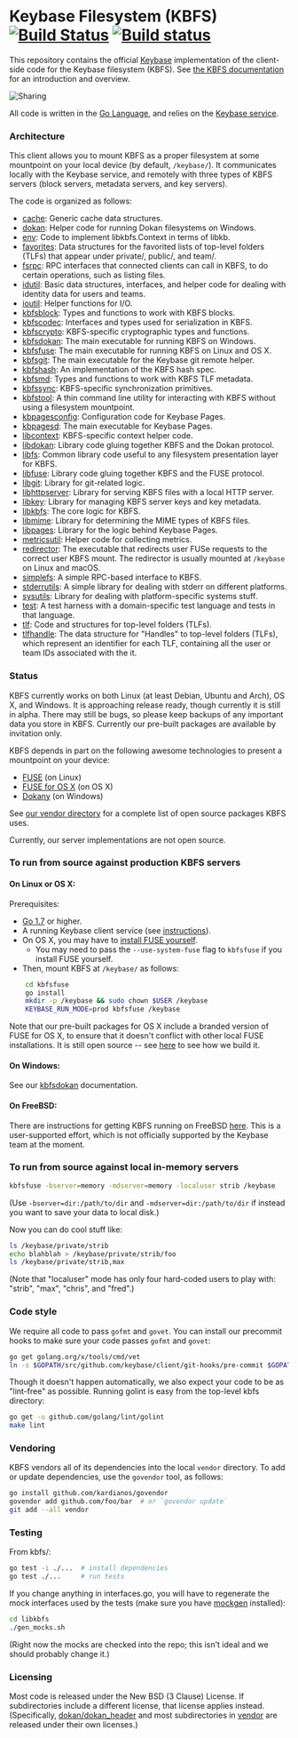 # Keybase Filesystem (KBFS) [![Build Status](https://travis-ci.org/keybase/kbfs.svg?branch=master)](https://travis-ci.org/keybase/kbfs) [![Build status](https://ci.appveyor.com/api/projects/status/xpxqhgpl60m1h3sb/branch/master?svg=true)](https://ci.appveyor.com/project/keybase/kbfs/branch/master)

This repository contains the official [Keybase](https://keybase.io)
implementation of the client-side code for the Keybase filesystem
(KBFS). See [the KBFS documentation](https://keybase.io/docs/kbfs) for an
introduction and overview.

![Sharing](https://keybase.io/images/github/repo_share.png?)

All code is written in the [Go Language](https://golang.org), and relies
on the [Keybase
service](https://github.com/keybase/client/tree/master/go).

### Architecture

This client allows you to mount KBFS as a proper filesystem at some
mountpoint on your local device (by default, `/keybase/`).  It
communicates locally with the Keybase service, and remotely with three
types of KBFS servers (block servers, metadata servers, and key
servers).

The code is organized as follows:

* [cache](cache/): Generic cache data structures.
* [dokan](dokan/): Helper code for running Dokan filesystems on Windows.
* [env](env/): Code to implement libkbfs.Context in terms of libkb.
* [favorites](favorites/): Data structures for the favorited lists of
  top-level folders (TLFs) that appear under private/, public/, and
  team/.
* [fsrpc](fsrpc/): RPC interfaces that connected clients can call in KBFS,
  to do certain operations, such as listing files.
* [idutil](idutil/): Basic data structures, interfaces, and helper
  code for dealing with identity data for users and teams.
* [ioutil](ioutil/): Helper functions for I/O.
* [kbfsblock](kbfsblock/): Types and functions to work with KBFS blocks.
* [kbfscodec](kbfscodec/): Interfaces and types used for serialization in KBFS.
* [kbfscrypto](kbfscrypto/): KBFS-specific cryptographic types and functions.
* [kbfsdokan](kbfsdokan/): The main executable for running KBFS on
  Windows.
* [kbfsfuse](kbfsfuse/): The main executable for running KBFS on Linux
  and OS X.
* [kbfsgit](kbfsgit/): The main executable for the Keybase git remote helper.
* [kbfshash](kbfshash/): An implementation of the KBFS hash spec.
* [kbfsmd](kbfsmd/): Types and functions to work with KBFS TLF metadata.
* [kbfssync](kbfssync/): KBFS-specific synchronization primitives.
* [kbfstool](kbfstool/): A thin command line utility for interacting with KBFS
  without using a filesystem mountpoint.
* [kbpagesconfig](kbpagesconfig/): Configuration code for Keybase Pages.
* [kbpagesd](kbpagesd/): The main executable for Keybase Pages.
* [libcontext](libcontext/): KBFS-specific context helper code.
* [libdokan](libdokan/): Library code gluing together KBFS and the
  Dokan protocol.
* [libfs](libfs/): Common library code useful to any filesystem
  presentation layer for KBFS.
* [libfuse](libfuse/): Library code gluing together KBFS and the FUSE
  protocol.
* [libgit](libgit/): Library for git-related logic.
* [libhttpserver](libhttpserver/): Library for serving KBFS files with
  a local HTTP server.
* [libkey](libkey/): Library for managing KBFS server keys and key metadata.
* [libkbfs](libkbfs/): The core logic for KBFS.
* [libmime](libmime/): Library for determining the MIME types of KBFS
  files.
* [libpages](libpages/): Library for the logic behind Keybase Pages.
* [metricsutil](metricsutil/): Helper code for collecting metrics.
* [redirector](redirector/): The executable that redirects user FUSe
  requests to the correct user KBFS mount.  The redirector is usually
  mounted at `/keybase` on Linux and macOS.
* [simplefs](simplefs/): A simple RPC-based interface to KBFS.
* [stderrutils](stderrutils/): A simple library for dealing with
  stderr on different platforms.
* [sysutils](sysutils/): Library for dealing with platform-specific
  systems stuff.
* [test](test/): A test harness with a domain-specific test language
  and tests in that language.
* [tlf](tlf/): Code and structures for top-level folders (TLFs).
* [tlfhandle](tlfhandle/): The data structure for "Handles" to
  top-level folders (TLFs), which represent an identifier for each
  TLF, containing all the user or team IDs associated with the it.

### Status

KBFS currently works on both Linux (at least Debian, Ubuntu and Arch),
OS X, and Windows.  It is approaching release ready, though currently
it is still in alpha.  There may still be bugs, so please keep backups
of any important data you store in KBFS.  Currently our pre-built
packages are available by invitation only.

KBFS depends in part on the following awesome technologies to present
a mountpoint on your device:

* [FUSE](https://github.com/libfuse/) (on Linux)
* [FUSE for OS X](https://osxfuse.github.io/) (on OS X)
* [Dokany](https://github.com/dokan-dev/dokany) (on Windows)

See [our vendor directory](vendor/) for a complete list of open source
packages KBFS uses.

Currently, our server implementations are not open source.

### To run from source against production KBFS servers

#### On Linux or OS X:

Prerequisites:

* [Go 1.7](https://golang.org/dl/) or higher.
* A running Keybase client service (see [instructions](https://github.com/keybase/client/tree/master/go)).
* On OS X, you may have to [install FUSE yourself](https://osxfuse.github.io/).
  * You may need to pass the `--use-system-fuse` flag to `kbfsfuse` if
    you install FUSE yourself.
* Then, mount KBFS at `/keybase/` as follows:

```bash
    cd kbfsfuse
    go install
    mkdir -p /keybase && sudo chown $USER /keybase
    KEYBASE_RUN_MODE=prod kbfsfuse /keybase
```

Note that our pre-built packages for OS X include a branded version of
FUSE for OS X, to ensure that it doesn't conflict with other local
FUSE installations.  It is still open source -- see
[here](https://github.com/keybase/client/blob/master/osx/Fuse/build.sh)
to see how we build it.

#### On Windows:

See our [kbfsdokan](kbfsdokan/) documentation.

#### On FreeBSD:

There are instructions for getting KBFS running on FreeBSD
[here](https://wiki.freebsd.org/Ports/security/kbfs).  This is a
user-supported effort, which is not officially supported by the
Keybase team at the moment.

### To run from source against local in-memory servers

```bash
kbfsfuse -bserver=memory -mdserver=memory -localuser strib /keybase
```

(Use `-bserver=dir:/path/to/dir` and `-mdserver=dir:/path/to/dir` if
instead you want to save your data to local disk.)

Now you can do cool stuff like:

```bash
ls /keybase/private/strib
echo blahblah > /keybase/private/strib/foo
ls /keybase/private/strib,max
```

(Note that "localuser" mode has only four hard-coded users to play
with: "strib", "max", "chris", and "fred".)

### Code style

We require all code to pass `gofmt` and `govet`.  You can install our
precommit hooks to make sure your code passes `gofmt` and `govet`:

```bash
go get golang.org/x/tools/cmd/vet
ln -s $GOPATH/src/github.com/keybase/client/git-hooks/pre-commit $GOPATH/src/github.com/keybase/client/go/kbfs/.git/hooks/pre-commit
```

Though it doesn't happen automatically, we also expect your code to be
as "lint-free" as possible.  Running golint is easy from the top-level
kbfs directory:

```bash
go get -u github.com/golang/lint/golint
make lint
```

### Vendoring

KBFS vendors all of its dependencies into the local `vendor`
directory.  To add or update dependencies, use the `govendor` tool, as
follows:

```bash
go install github.com/kardianos/govendor
govendor add github.com/foo/bar  # or `govendor update`
git add --all vendor
```

### Testing

From kbfs/:

```bash
go test -i ./...  # install dependencies
go test ./...     # run tests
```

If you change anything in interfaces.go, you will have to regenerate
the mock interfaces used by the tests (make sure you have [mockgen](https://github.com/golang/mock)
installed):

```bash
cd libkbfs
./gen_mocks.sh
```

(Right now the mocks are checked into the repo; this isn't ideal and
we should probably change it.)

### Licensing

Most code is released under the New BSD (3 Clause) License.  If
subdirectories include a different license, that license applies
instead.  (Specifically, [dokan/dokan_header](dokan/dokan_header) and
most subdirectories in [vendor](vendor/) are released under their own
licenses.)


